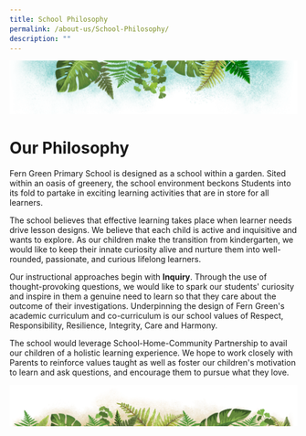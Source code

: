 ```yaml
---
title: School Philosophy
permalink: /about-us/School-Philosophy/
description: ""
---
```

![](/images/Banner.png)

# **Our Philosophy**

Fern Green Primary School is designed as a school within a garden. Sited within an oasis of greenery, the school environment beckons Students into its fold to partake in exciting learning activities that are in store for all learners.

  

The school believes that effective learning takes place when learner needs drive lesson designs. We believe that each child is active and inquisitive and wants to explore. As our children make the transition from kindergarten, we would like to keep their innate curiosity alive and nurture them into well-rounded, passionate, and curious lifelong learners.

  

Our instructional approaches begin with <b>Inquiry</b>. Through the use of thought-provoking questions, we would like to spark our students' curiosity and inspire in them a genuine need to learn so that they care about the outcome of their investigations. Underpinning the design of Fern Green's academic curriculum and co-curriculum is our school values of Respect, Responsibility, Resilience, Integrity, Care and Harmony.

  

The school would leverage School-Home-Community Partnership to avail our children of a holistic learning experience. We hope to work closely with Parents to reinforce values taught as well as foster our children's motivation to learn and ask questions, and encourage them to pursue what they love.


![](/images/bg-bottom.png)